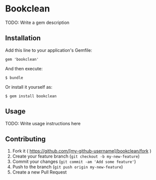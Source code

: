# Bookclean

TODO: Write a gem description

## Installation

Add this line to your application's Gemfile:

    gem 'bookclean'

And then execute:

    $ bundle

Or install it yourself as:

    $ gem install bookclean

## Usage

TODO: Write usage instructions here

## Contributing

1. Fork it ( https://github.com/[my-github-username]/bookclean/fork )
2. Create your feature branch (`git checkout -b my-new-feature`)
3. Commit your changes (`git commit -am 'Add some feature'`)
4. Push to the branch (`git push origin my-new-feature`)
5. Create a new Pull Request
 